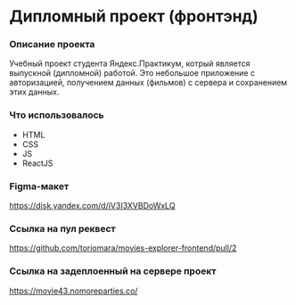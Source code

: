 # Дипломный проект (фронтэнд)

### Описание проекта

Учебный проект студента Яндекс.Практикум, котрый является выпускной (дипломной) работой.
Это небольшое приложение с авторизацией, получением данных (фильмов) с сервера и сохранением этих данных.

### Что использовалось

- HTML
- CSS
- JS
- ReactJS

### Figma-макет

https://disk.yandex.com/d/iV3I3XVBDoWxLQ

### Ссылка на пул реквест

https://github.com/toriomara/movies-explorer-frontend/pull/2

### Ссылка на задеплоенный на сервере проект

https://movie43.nomoreparties.co/
